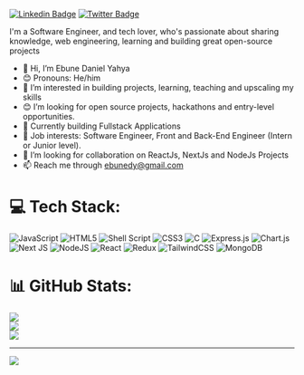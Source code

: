 [![Linkedin Badge](https://img.shields.io/badge/-ebunedaniel-blue?style=for-the-badge&logo=Linkedin&logoColor=white&link=https://www.linkedin.com/in/ebune-daniel-y)](https://www.linkedin.com/in/ebune-daniel-y) [![Twitter Badge](https://img.shields.io/badge/-@ebune_dany-1ca0f1?style=for-the-badge&logo=twitter&logoColor=white&link=https://twitter.com/ebune_dany)](https://twitter.com/ebune_dany)

I'm a Software Engineer, and tech lover, who's passionate about sharing knowledge, web engineering, learning and building great open-source projects

- 👋 Hi, I’m Ebune Daniel Yahya
- 😊 Pronouns: He/him
- 👀 I’m interested in building projects, learning, teaching and upscaling my skills
- 😊 I’m looking for open source projects, hackathons and entry-level opportunities.
- 🌱 Currently building Fullstack Applications
- 💼 Job interests: Software Engineer, Front and Back-End Engineer (Intern or Junior level).
- 💞️ I’m looking for collaboration on ReactJs, NextJs and NodeJs Projects
- 📫 Reach me through [ebunedy@gmail.com](mailto:ebunedy@gmail.com)

# 💻 Tech Stack:
![JavaScript](https://img.shields.io/badge/javascript-%23323330.svg?style=for-the-badge&logo=javascript&logoColor=%23F7DF1E) ![HTML5](https://img.shields.io/badge/html5-%23E34F26.svg?style=for-the-badge&logo=html5&logoColor=white) ![Shell Script](https://img.shields.io/badge/shell_script-%23121011.svg?style=for-the-badge&logo=gnu-bash&logoColor=white) ![CSS3](https://img.shields.io/badge/css3-%231572B6.svg?style=for-the-badge&logo=css3&logoColor=white) ![C](https://img.shields.io/badge/c-%2300599C.svg?style=for-the-badge&logo=c&logoColor=white) ![Express.js](https://img.shields.io/badge/express.js-%23404d59.svg?style=for-the-badge&logo=express&logoColor=%2361DAFB) ![Chart.js](https://img.shields.io/badge/chart.js-F5788D.svg?style=for-the-badge&logo=chart.js&logoColor=white) ![Next JS](https://img.shields.io/badge/Next-black?style=for-the-badge&logo=next.js&logoColor=white) ![NodeJS](https://img.shields.io/badge/node.js-6DA55F?style=for-the-badge&logo=node.js&logoColor=white) ![React](https://img.shields.io/badge/react-%2320232a.svg?style=for-the-badge&logo=react&logoColor=%2361DAFB) ![Redux](https://img.shields.io/badge/redux-%23593d88.svg?style=for-the-badge&logo=redux&logoColor=white) ![TailwindCSS](https://img.shields.io/badge/tailwindcss-%2338B2AC.svg?style=for-the-badge&logo=tailwind-css&logoColor=white) ![MongoDB](https://img.shields.io/badge/MongoDB-%234ea94b.svg?style=for-the-badge&logo=mongodb&logoColor=white)
# 📊 GitHub Stats:
![](https://github-readme-stats.vercel.app/api?username=Ebunedy&theme=dark&hide_border=false&include_all_commits=false&count_private=false)<br/>
![](https://github-readme-streak-stats.herokuapp.com/?user=Ebunedy&theme=dark&hide_border=false)<br/>
![](https://github-readme-stats.vercel.app/api/top-langs/?username=Ebunedy&theme=dark&hide_border=false&include_all_commits=false&count_private=false&layout=compact)

---
[![](https://visitcount.itsvg.in/api?id=Ebunedy&icon=0&color=0)](https://visitcount.itsvg.in)

<!---
ebunedy/ebunedy is a ✨ special ✨ repository because its `README.md` (this file) appears on your GitHub profile.
You can click the Preview link to take a look at your changes.
--->
